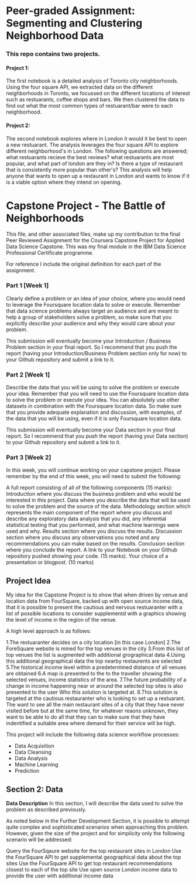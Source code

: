# Peer-graded Assignment: Segmenting and Clustering Neighborhood Data

### This repo contains two projects. 

#### Project 1:
The first notebook is a detailed analysis of Toronto city neighborhoods. Using the four square API, we extracted data on the different neighborhoods in Toronto, we focussed on the different locations of interest such as restuarants, coffee shops and bars. We then clustered the data to find out what the most common types of restuarant/bar were to each neighborhood. 


#### Project 2:
The second notebook explores where in London it would it be best to open a new restuarant. The analysis leverages the four square API to explore different neighborhood's in London. The following questions are answered; what restuarants recieve the best reviews? what restuarants are most popular, and what part of london are they in? Is there a type of restaurant that is consistently more popular than other's? This analysis will help anyone that wants to open up a restaurant in London and wants to know if it is a viable option where they intend on opening.


# Capstone Project - The Battle of Neighborhoods

This file, and other associated files, make up my contribution to the final Peer Reviewed Assignment for the Coursera Capstone Project for Applied Data Science Capstone. This was my final module in the IBM Data Science Professional Certificate programme.

For reference I include the original definition for each part of the assignment.

### Part 1 [Week 1]
Clearly define a problem or an idea of your choice, where you would need to leverage the Foursquare location data to solve or execute. Remember that data science problems always target an audience and are meant to help a group of stakeholders solve a problem, so make sure that you explicitly describe your audience and why they would care about your problem.

This submission will eventually become your Introduction / Business Problem section in your final report. So I recommend that you push the report (having your Introduction/Business Problem section only for now) to your Github repository and submit a link to it.

### Part 2 [Week 1]
Describe the data that you will be using to solve the problem or execute your idea. Remember that you will need to use the Foursquare location data to solve the problem or execute your idea. You can absolutely use other datasets in combination with the Foursquare location data. So make sure that you provide adequate explanation and discussion, with examples, of the data that you will be using, even if it is only Foursquare location data.

This submission will eventually become your Data section in your final report. So I recommend that you push the report (having your Data section) to your Github repository and submit a link to it.

### Part 3 [Week 2]
In this week, you will continue working on your capstone project. Please remember by the end of this week, you will need to submit the following:

A full report consisting of all of the following components (15 marks):
Introduction where you discuss the business problem and who would be interested in this project.
Data where you describe the data that will be used to solve the problem and the source of the data.
Methodology section which represents the main component of the report where you discuss and describe any exploratory data analysis that you did, any inferential statistical testing that you performed, and what machine learnings were used and why.
Results section where you discuss the results.
Discussion section where you discuss any observations you noted and any recommendations you can make based on the results.
Conclusion section where you conclude the report.
A link to your Notebook on your Github repository pushed showing your code. (15 marks).
Your choice of a presentation or blogpost. (10 marks)


## Project Idea

My idea for the Capstone Project is to show that when driven by venue and location data from FourSquare, backed up with open source income data, that it is possible to present the cautious and nervous restuaranter with a list of possible locations to consider supplementd with a graphics showing the level of income in the region of the venue.

A high level approach is as follows:

1.The restuaranter decides on a city location [in this case London]
2.The ForeSquare website is mined for the top venues in the city
3.From this list of top venues the list is augmented with additional grographical data
4.Using this additional geographical data the top nearby restaurents are selected
5.The historical income level within a predetermined distance of all venues are obtained
6.A map is presented to the to the traveller showing the selected venues, income statistics of the area.
7.The future probability of a change in income happening near or around the selected top sites is also presented to the user
Who this solution is targeted at.
8.This solution is targeted at the cautious restauranter who is looking to set up a restuarant. The want to see all the main restaurant sites of a city that they have never visited before but at the same time, for whatever reaons unknown, they want to be able to do all that they can to make sure that they have indentified a suitable area where demand for their service will be high.

This project will include the following data science workflow processes:

- Data Acquisition
- Data Cleansing
- Data Analysis
- Machine Learning
- Prediction


## Section 2: Data

**Data Description**
In this section, I will describe the data used to solve the problem as described previously.

As noted below in the Further Development Section, it is possible to attempt quite complex and sophisticated scenarios when approaching this problem. However, given the size of the project and for simplicity only the following scenario will be addressed:

Query the FourSqaure website for the top restaurant sites in London
Use the FourSquare API to get supplemental geographical data about the top sites
Use the FourSquare API to get top restaurant recommendations closest to each of the top site
Use open source London income data to provide the user with additional income data

